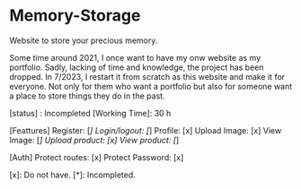 # Memory-Storage
Website to store your precious memory.

Some time around 2021, I once want to have my onw website as my portfolio.
Sadly, lacking of time and knowledge, the project has been dropped.
In 7/2023, I restart it from scratch as this website and make it for everyone. Not only for them who want a portfolio but also for someone want a place to store things they do in the past.

[status] : Incompleted
[Working Time]: 30 h

[Feattures]
    Register: [*]
    Login/logout: [*]
    Profile: [x]
    Upload Image: [x]
    View Image: [*]
    Upload product: [x]
    View product: [*]

[Auth]
    Protect routes: [x]
    Protect Password: [x]

[x]: Do not have.
[*]: Incompleted.
